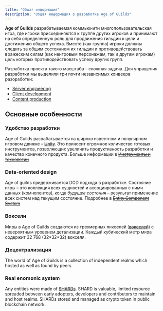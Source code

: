 ```yaml
---
title: "Общая информация"
description: "Общая информация о разработке Age of Guilds"
---
```


**Age of Guilds** разрабатываемая коммьюнити многопользовательская игра, где игроки присоединяются к группе других игроков и принимают на себя определенную роль для продвижения гильдии к цели и достижению общего успеха. Вместе (как группа) игроки должны следить за общим состоянием их гильдии и противодействовать вражеским силам (как неигровым персонажам, так и другим игрокам) цель которых противодействовать успеху других групп.

Разработка проекта такого масштаба – сложная задача. Для упращения разработки мы выделили три почти независимых конвеера разоработки:
* [Server engineering](/en/contribute/server/index.md)
* [Client development](/en/contribute/client/index.md)
* [Content production](/en/contribute/content/index.md)

## Основные особенности

### Удобство разработки
Age of Guilds разрабатывается на широко известном и популярном игровом движке – ~~[Unity](https://unity3d.com)~~. Это приносит огромное количество готовых инструментов, позволяющих увеличить продуктивность разработки и качество конечного продукта. Больше информации в ~~[Инструменты и технологии](/en/contribute/client/tech-stack.md)~~

### Data-oriented design
Age of guilds придерживается DOD подхода в разработке. Состояние игры – это коллекция всех сущностей и ассоциированных с ними данных (комнопентов), когда _будущее состония_ – результат применение всех систем над текущим состояние. Подробнее в ~~[Entity Component System](/en/contribute/ecs.md)~~

### Воксели
Миры в Age of Guilds создаются из трехмерных пикселей (~~[вокселей](/en/contribute/client/voxel.md)~~) с невероятным уровенем детализации. Каждый кубический метр мира содержит 32 768 (32\*32\*32) вокселя.

### Децентрализация
The world of Age of Guilds is a collection of independent realms which hosted as well as found by peers. 

### Real enomonic system
Any entities were made of ~~[SHARDs](/en/economics/shard.md)~~. SHARD is valuable, limited resource spreaded between early adopters, developers and contributors to maintain and host realms. 
SHARDs stored and managed as crypto token in public blockchain network.